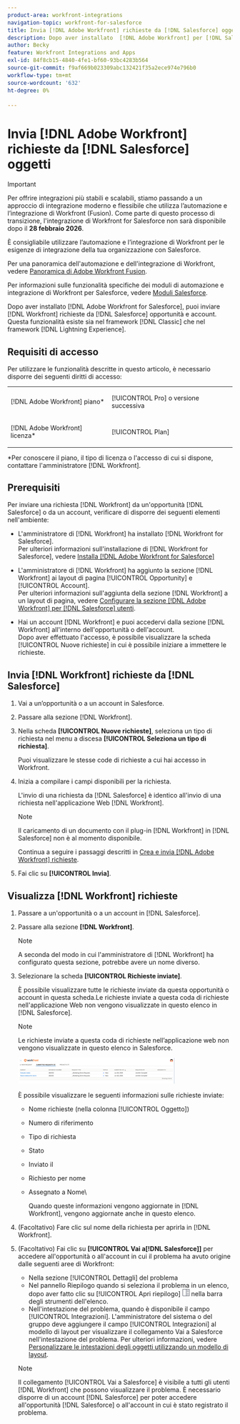 ```yaml
---
product-area: workfront-integrations
navigation-topic: workfront-for-salesforce
title: Invia [!DNL Adobe Workfront] richieste da [!DNL Salesforce] oggetti
description: Dopo aver installato  [!DNL Adobe Workfront] per [!DNL Salesforce], you can submit [!DNL Workfront] richieste da [!DNL Salesforce] Opportunità e account. Questa funzionalità esiste sia nel framework Classic che nel framework Lightning Experience.
author: Becky
feature: Workfront Integrations and Apps
exl-id: 84f8cb15-4840-4fe1-bf60-93bc4283b564
source-git-commit: f9af669b023309abc132421f35a2ece974e796b0
workflow-type: tm+mt
source-wordcount: '632'
ht-degree: 0%

---
```


# Invia [!DNL Adobe Workfront] richieste da [!DNL Salesforce] oggetti

>[!IMPORTANT]
>
>Per offrire integrazioni più stabili e scalabili, stiamo passando a un approccio di integrazione moderno e flessibile che utilizza l’automazione e l’integrazione di Workfront (Fusion). Come parte di questo processo di transizione, l&#39;integrazione di Workfront for Salesforce non sarà disponibile dopo il **28 febbraio 2026**.
>
>È consigliabile utilizzare l’automazione e l’integrazione di Workfront per le esigenze di integrazione della tua organizzazione con Salesforce.
>
>Per una panoramica dell&#39;automazione e dell&#39;integrazione di Workfront, vedere [Panoramica di Adobe Workfront Fusion](https://experienceleague.adobe.com/en/docs/workfront-fusion/using/get-started-with-fusion/understand-workfront-fusion/workfront-fusion-overview).
>
>Per informazioni sulle funzionalità specifiche dei moduli di automazione e integrazione di Workfront per Salesforce, vedere [Moduli Salesforce](https://experienceleague.adobe.com/en/docs/workfront-fusion/using/references/apps-and-their-modules/third-party-app-connectors/salesforce-modules).

Dopo aver installato [!DNL Adobe Workfront for Salesforce], puoi inviare [!DNL Workfront] richieste da [!DNL Salesforce] opportunità e account. Questa funzionalità esiste sia nel framework [!DNL Classic] che nel framework [!DNL Lightning Experience].

## Requisiti di accesso

Per utilizzare le funzionalità descritte in questo articolo, è necessario disporre dei seguenti diritti di accesso:

<table style="table-layout:auto"> 
 <col> 
 <col> 
 <tbody> 
  <tr> 
   <td role="rowheader"><p>[!DNL Adobe Workfront] piano*</p></td> 
   <td> <p>[!UICONTROL Pro] o versione successiva</p> </td> 
  </tr> 
  <tr> 
   <td role="rowheader"><p>[!DNL Adobe Workfront] licenza*</p></td> 
   <td> <p>[!UICONTROL Plan]</p> </td> 
  </tr> 
 </tbody> 
</table>

&#42;Per conoscere il piano, il tipo di licenza o l&#39;accesso di cui si dispone, contattare l&#39;amministratore [!DNL Workfront].

## Prerequisiti

Per inviare una richiesta [!DNL Workfront] da un&#39;opportunità [!DNL Salesforce] o da un account, verificare di disporre dei seguenti elementi nell&#39;ambiente:

* L&#39;amministratore di [!DNL Workfront] ha installato [!DNL Workfront for Salesforce].\
   Per ulteriori informazioni sull&#39;installazione di [!DNL Workfront for Salesforce], vedere [Installa [!DNL Adobe Workfront for Salesforce]](../../workfront-integrations-and-apps/using-workfront-with-salesforce/install-workfront-for-salesforce.md)

* L&#39;amministratore di [!DNL Workfront] ha aggiunto la sezione [!DNL Workfront] ai layout di pagina [!UICONTROL Opportunity] e [!UICONTROL Account].\
   Per ulteriori informazioni sull&#39;aggiunta della sezione [!DNL Workfront] a un layout di pagina, vedere [Configurare la sezione  [!DNL Adobe Workfront] per [!DNL Salesforce] utenti](../../workfront-integrations-and-apps/using-workfront-with-salesforce/configure-wf-section-for-salesforce-users.md).

* Hai un account [!DNL Workfront] e puoi accedervi dalla sezione [!DNL Workfront] all&#39;interno dell&#39;opportunità o dell&#39;account.\
   Dopo aver effettuato l&#39;accesso, è possibile visualizzare la scheda [!UICONTROL Nuove richieste] in cui è possibile iniziare a immettere le richieste.

## Invia [!DNL Workfront] richieste da [!DNL Salesforce]

1. Vai a un’opportunità o a un account in Salesforce.
1. Passare alla sezione [!DNL Workfront].
1. Nella scheda **[!UICONTROL Nuove richieste]**, seleziona un tipo di richiesta nel menu a discesa **[!UICONTROL Seleziona un tipo di richiesta]**.

   Puoi visualizzare le stesse code di richieste a cui hai accesso in Workfront.

1. Inizia a compilare i campi disponibili per la richiesta.

   L&#39;invio di una richiesta da [!DNL Salesforce] è identico all&#39;invio di una richiesta nell&#39;applicazione Web [!DNL Workfront].

   >[!NOTE]
   >
   >Il caricamento di un documento con il plug-in [!DNL Workfront] in [!DNL Salesforce] non è al momento disponibile.

   Continua a seguire i passaggi descritti in [Crea e invia [!DNL Adobe Workfront] richieste](../../manage-work/requests/create-requests/create-submit-requests.md).

1. Fai clic su **[!UICONTROL Invia]**.

## Visualizza [!DNL Workfront] richieste

1. Passare a un&#39;opportunità o a un account in [!DNL Salesforce].
1. Passare alla sezione **[!DNL Workfront]**.

   >[!NOTE]
   >
   >A seconda del modo in cui l&#39;amministratore di [!DNL Workfront] ha configurato questa sezione, potrebbe avere un nome diverso.

1. Selezionare la scheda **[!UICONTROL Richieste inviate]**.

   È possibile visualizzare tutte le richieste inviate da questa opportunità o account in questa scheda.Le richieste inviate a questa coda di richieste nell&#39;applicazione Web non vengono visualizzate in questo elenco in [!DNL Salesforce].

   >[!NOTE]
   >
   >Le richieste inviate a questa coda di richieste nell’applicazione web non vengono visualizzate in questo elenco in Salesforce.

   ![richieste_sottomesse_salesforce.png](assets/salesforce-submitted-requests-350x58.png)

   È possibile visualizzare le seguenti informazioni sulle richieste inviate:

   * Nome richieste (nella colonna [!UICONTROL Oggetto])
   * Numero di riferimento
   * Tipo di richiesta
   * Stato
   * Inviato il
   * Richiesto per nome
   * Assegnato a Nome\

     Quando queste informazioni vengono aggiornate in [!DNL Workfront], vengono aggiornate anche in questo elenco.

1. (Facoltativo) Fare clic sul nome della richiesta per aprirla in [!DNL Workfront].

1. (Facoltativo) Fai clic su **[!UICONTROL Vai a[!DNL Salesforce]]** per accedere all&#39;opportunità o all&#39;account in cui il problema ha avuto origine dalle seguenti aree di Workfront:

   * Nella sezione [!UICONTROL Dettagli] del problema
   * Nel pannello Riepilogo quando si seleziona il problema in un elenco, dopo aver fatto clic su [!UICONTROL Apri riepilogo] ![icona del pannello Riepilogo](assets/summary-panel-icon.png) nella barra degli strumenti dell&#39;elenco.
   * Nell&#39;intestazione del problema, quando è disponibile il campo [!UICONTROL Integrazioni]. L&#39;amministratore del sistema o del gruppo deve aggiungere il campo [!UICONTROL Integrazioni] al modello di layout per visualizzare il collegamento Vai a Salesforce nell&#39;intestazione del problema. Per ulteriori informazioni, vedere [Personalizzare le intestazioni degli oggetti utilizzando un modello di layout](../../administration-and-setup/customize-workfront/use-layout-templates/customize-object-headers.md).

   >[!NOTE]
   >
   >Il collegamento [!UICONTROL Vai a Salesforce] è visibile a tutti gli utenti [!DNL Workfront] che possono visualizzare il problema. È necessario disporre di un account [!DNL Salesforce] per poter accedere all&#39;opportunità [!DNL Salesforce] o all&#39;account in cui è stato registrato il problema.

